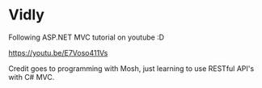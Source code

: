 # Vidly
Following ASP.NET MVC tutorial on youtube :D

https://youtu.be/E7Voso411Vs

Credit goes to programming with Mosh, just learning to use RESTful API's with C# MVC.
